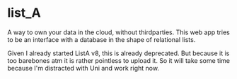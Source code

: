 # list_A

A way to own your data in the cloud, without thirdparties. This web app tries to be an interface with a database in the shape of relational lists.


Given I already started ListA v8, this is already deprecated. But because it is too barebones atm it is rather pointless to upload it. So it will take some time because I'm distracted with Uni and work right now.
